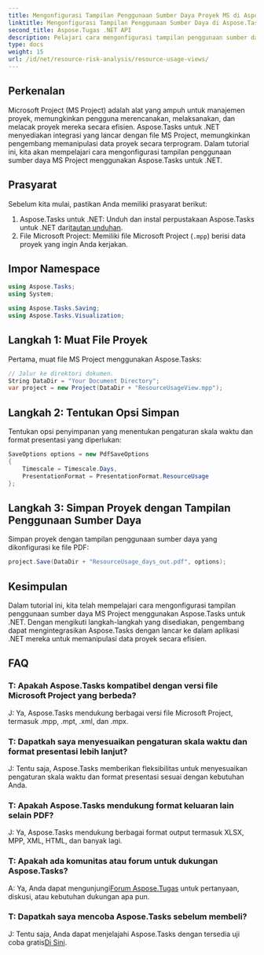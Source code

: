```yaml
---
title: Mengonfigurasi Tampilan Penggunaan Sumber Daya Proyek MS di Aspose.Tasks
linktitle: Mengonfigurasi Tampilan Penggunaan Sumber Daya di Aspose.Tasks
second_title: Aspose.Tugas .NET API
description: Pelajari cara mengonfigurasi tampilan penggunaan sumber daya MS Project menggunakan Aspose.Tasks untuk .NET. Panduan langkah demi langkah dengan contoh kode disertakan.
type: docs
weight: 15
url: /id/net/resource-risk-analysis/resource-usage-views/
---
```

## Perkenalan
Microsoft Project (MS Project) adalah alat yang ampuh untuk manajemen proyek, memungkinkan pengguna merencanakan, melaksanakan, dan melacak proyek mereka secara efisien. Aspose.Tasks untuk .NET menyediakan integrasi yang lancar dengan file MS Project, memungkinkan pengembang memanipulasi data proyek secara terprogram. Dalam tutorial ini, kita akan mempelajari cara mengonfigurasi tampilan penggunaan sumber daya MS Project menggunakan Aspose.Tasks untuk .NET.
## Prasyarat
Sebelum kita mulai, pastikan Anda memiliki prasyarat berikut:
1.  Aspose.Tasks untuk .NET: Unduh dan instal perpustakaan Aspose.Tasks untuk .NET dari[tautan unduhan](https://releases.aspose.com/tasks/net/).
2. File Microsoft Project: Memiliki file Microsoft Project (`.mpp`) berisi data proyek yang ingin Anda kerjakan.

## Impor Namespace
```csharp
using Aspose.Tasks;
using System;

using Aspose.Tasks.Saving;
using Aspose.Tasks.Visualization;
```
## Langkah 1: Muat File Proyek
Pertama, muat file MS Project menggunakan Aspose.Tasks:
```csharp
// Jalur ke direktori dokumen.
String DataDir = "Your Document Directory";
var project = new Project(DataDir + "ResourceUsageView.mpp");
```
## Langkah 2: Tentukan Opsi Simpan
Tentukan opsi penyimpanan yang menentukan pengaturan skala waktu dan format presentasi yang diperlukan:
```csharp
SaveOptions options = new PdfSaveOptions
{
    Timescale = Timescale.Days,
    PresentationFormat = PresentationFormat.ResourceUsage
};
```
## Langkah 3: Simpan Proyek dengan Tampilan Penggunaan Sumber Daya
Simpan proyek dengan tampilan penggunaan sumber daya yang dikonfigurasi ke file PDF:
```csharp
project.Save(DataDir + "ResourceUsage_days_out.pdf", options);
```

## Kesimpulan
Dalam tutorial ini, kita telah mempelajari cara mengonfigurasi tampilan penggunaan sumber daya MS Project menggunakan Aspose.Tasks untuk .NET. Dengan mengikuti langkah-langkah yang disediakan, pengembang dapat mengintegrasikan Aspose.Tasks dengan lancar ke dalam aplikasi .NET mereka untuk memanipulasi data proyek secara efisien.

## FAQ
### T: Apakah Aspose.Tasks kompatibel dengan versi file Microsoft Project yang berbeda?
J: Ya, Aspose.Tasks mendukung berbagai versi file Microsoft Project, termasuk .mpp, .mpt, .xml, dan .mpx.
### T: Dapatkah saya menyesuaikan pengaturan skala waktu dan format presentasi lebih lanjut?
J: Tentu saja, Aspose.Tasks memberikan fleksibilitas untuk menyesuaikan pengaturan skala waktu dan format presentasi sesuai dengan kebutuhan Anda.
### T: Apakah Aspose.Tasks mendukung format keluaran lain selain PDF?
J: Ya, Aspose.Tasks mendukung berbagai format output termasuk XLSX, MPP, XML, HTML, dan banyak lagi.
### T: Apakah ada komunitas atau forum untuk dukungan Aspose.Tasks?
 A: Ya, Anda dapat mengunjungi[Forum Aspose.Tugas](https://forum.aspose.com/c/tasks/15) untuk pertanyaan, diskusi, atau kebutuhan dukungan apa pun.
### T: Dapatkah saya mencoba Aspose.Tasks sebelum membeli?
 J: Tentu saja, Anda dapat menjelajahi Aspose.Tasks dengan tersedia uji coba gratis[Di Sini](https://releases.aspose.com/).